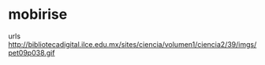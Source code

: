 # mobirise

urls
http://bibliotecadigital.ilce.edu.mx/sites/ciencia/volumen1/ciencia2/39/imgs/pet09p038.gif
